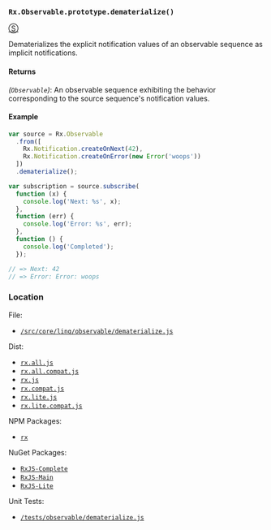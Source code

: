 ### `Rx.Observable.prototype.dematerialize()`
[&#x24C8;](https://github.com/Reactive-Extensions/RxJS/blob/master/src/core/linq/observable/dematerialize.js "View in source")

Dematerializes the explicit notification values of an observable sequence as implicit notifications.

#### Returns
*(`Observable`)*: An observable sequence exhibiting the behavior corresponding to the source sequence's notification values.

#### Example
```js
var source = Rx.Observable
  .from([
    Rx.Notification.createOnNext(42),
    Rx.Notification.createOnError(new Error('woops'))
  ])
  .dematerialize();

var subscription = source.subscribe(
  function (x) {
    console.log('Next: %s', x);
  },
  function (err) {
    console.log('Error: %s', err);
  },
  function () {
    console.log('Completed');
  });

// => Next: 42
// => Error: Error: woops
```
### Location

File:
- [`/src/core/linq/observable/dematerialize.js`](https://github.com/Reactive-Extensions/RxJS/blob/master/src/core/linq/observable/dematerialize.js)

Dist:
- [`rx.all.js`](https://github.com/Reactive-Extensions/RxJS/blob/master/dist/rx.all.js)
- [`rx.all.compat.js`](https://github.com/Reactive-Extensions/RxJS/blob/master/dist/rx.all.compat.js)
- [`rx.js`](https://github.com/Reactive-Extensions/RxJS/blob/master/dist/rx.js)
- [`rx.compat.js`](https://github.com/Reactive-Extensions/RxJS/blob/master/dist/rx.compat.js)
- [`rx.lite.js`](https://github.com/Reactive-Extensions/RxJS/blob/master/dist/rx.lite.js)
- [`rx.lite.compat.js`](https://github.com/Reactive-Extensions/RxJS/blob/master/dist/rx.lite.compat.js)

NPM Packages:
- [`rx`](https://www.npmjs.org/package/rx)

NuGet Packages:
- [`RxJS-Complete`](http://www.nuget.org/packages/RxJS-Complete/)
- [`RxJS-Main`](http://www.nuget.org/packages/RxJS-Main/)
- [`RxJS-Lite`](http://www.nuget.org/packages/RxJS-Lite/)

Unit Tests:
- [`/tests/observable/dematerialize.js`](https://github.com/Reactive-Extensions/RxJS/blob/master/tests/observable/dematerialize.js)
